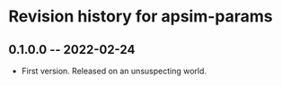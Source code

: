 # Revision history for apsim-params

## 0.1.0.0 -- 2022-02-24

* First version. Released on an unsuspecting world.
